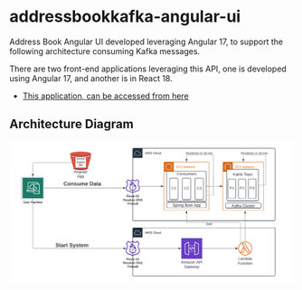 # addressbookkafka-angular-ui

Address Book Angular UI developed leveraging Angular 17, to support the following  architecture consuming Kafka messages.

There are two front-end applications leveraging this API, one is developed using Angular 17, and another is in React 18.

- [This application, can be accessed from here](http://addressbookkafka-angular-ui.s3-website-us-east-1.amazonaws.com/)


## Architecture Diagram

![Architecture Diagram](/src/assets/Angular%20UI%20with%20Spring%20Boot%20&%20Kafka.png)


